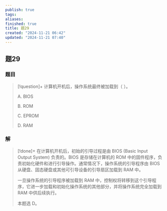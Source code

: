 ```yaml
---
publish: true
tags: 
aliases: 
finished: true
title: 题29
created: "2024-11-21 06:42"
updated: "2024-11-21 07:40"
---
```

## 题29
### 题目
> [!question]+
> 计算机开机后，操作系统最终被加载到（ ）。
> 
> A. BIOS
> 
> B. ROM
> 
> C. EPROM
> 
> D. RAM
### 解
> [!done]+
> 在计算机开机后，初始的引导过程是由 BIOS (Basic Input Output System) 负责的。BIOS 是存储在计算机的 ROM 中的固件程序，负责初始化硬件和进行引导操作。通常情况下，操作系统的引导程序由 BIOS 从硬盘、固态硬盘或其他可引导设备的引导扇区加载到 RAM 中。
> 
> 一旦操作系统的引导程序被加载到 RAM 中，控制权将转移到这个引导程序，它进一步加载和初始化操作系统的其他部分，并将操作系统完全加载到 RAM 中供后续执行。
> 
> 本题选 D。